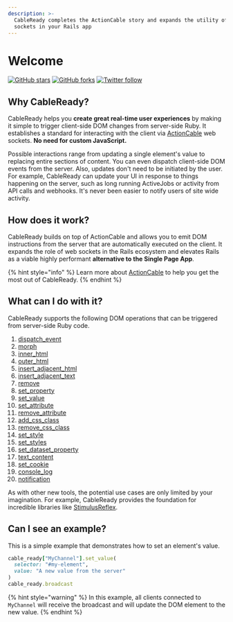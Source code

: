 ```yaml
---
description: >-
  CableReady completes the ActionCable story and expands the utility of web
  sockets in your Rails app
---
```


# Welcome

[![GitHub stars](https://img.shields.io/github/stars/hopsoft/cable_ready?style=social)](https://github.com/hopsoft/cable_ready) [![GitHub forks](https://img.shields.io/github/forks/hopsoft/cable_ready?style=social)](https://github.com/hopsoft/cable_ready) [![Twitter follow](https://img.shields.io/twitter/follow/hopsoft?style=social)](https://twitter.com/hopsoft)

## Why CableReady?

CableReady helps you **create great real-time user experiences** by making it simple to trigger client-side DOM changes from server-side Ruby. It establishes a standard for interacting with the client via [ActionCable](https://guides.rubyonrails.org/action_cable_overview.html) web sockets. **No need for custom JavaScript.**

Possible interactions range from updating a single element's value to replacing entire sections of content. You can even dispatch client-side DOM events from the server. Also, updates don't need to be initiated by the user. For example, CableReady can update your UI in response to things happening on the server, such as long running ActiveJobs or activity from API calls and webhooks. It's never been easier to notify users of site wide activity.

## How does it work?

CableReady builds on top of ActionCable and allows you to emit DOM instructions from the server that are automatically executed on the client. It expands the role of web sockets in the Rails ecosystem and elevates Rails as a viable highly performant **alternative to the Single Page App**.

{% hint style="info" %}
Learn more about [ActionCable](http://guides.rubyonrails.org/action_cable_overview.html) to help you get the most out of CableReady.
{% endhint %}

## What can I do with it?

CableReady supports the following DOM operations that can be triggered from server-side Ruby code.

1. [dispatch\_event](usage/dom-operations/event-dispatch.md#dispatchevent)
2. [morph](usage/dom-operations/element-mutations.md#morph)
3. [inner\_html](usage/dom-operations/element-mutations.md#innerhtml)
4. [outer\_html](usage/dom-operations/element-mutations.md#outerhtml)
5. [insert\_adjacent\_html](usage/dom-operations/element-mutations.md#insertAdjacentHTML)
6. [insert\_adjacent\_text](usage/dom-operations/element-mutations.md#insertadjacenttext)
7. [remove](usage/dom-operations/element-mutations.md#remove)
8. [set\_property](usage/dom-operations/element-mutations.md#setproperty)
9. [set\_value](usage/dom-operations/element-mutations.md#setvalue)
10. [set\_attribute](usage/dom-operations/attribute-mutations.md#setattribute)
11. [remove\_attribute](usage/dom-operations/attribute-mutations.md#removeattribute)
12. [add\_css\_class](usage/dom-operations/css-class-mutations.md#addcssclass)
13. [remove\_css\_class](usage/dom-operations/css-class-mutations.md#removecssclass)
14. [set\_style](usage/dom-operations/css-class-mutations.md#setstyle)
15. [set\_styles](usage/dom-operations/css-class-mutations.md#setstyles)
16. [set\_dataset\_property](usage/dom-operations/dataset-mutations.md#setdatasetproperty)
17. [text\_content](usage/dom-operations/element-mutations.md#textcontent)
18. [set\_cookie](usage/dom-operations/cookies.md#setcookie)
19. [console\_log](usage/dom-operations/notifications.md#consolelog)
20. [notification](usage/dom-operations/notifications.md#notification)

As with other new tools, the potential use cases are only limited by your imagination. For example, CableReady provides the foundation for incredible libraries like [StimulusReflex](https://docs.stimulusreflex.com).

## Can I see an example?

This is a simple example that demonstrates how to set an element's value.

```ruby
cable_ready["MyChannel"].set_value(
  selector: "#my-element",
  value: "A new value from the server"
)
cable_ready.broadcast
```

{% hint style="warning" %}
In this example, all clients connected to `MyChannel` will receive the broadcast and will update the DOM element to the new value.
{% endhint %}

